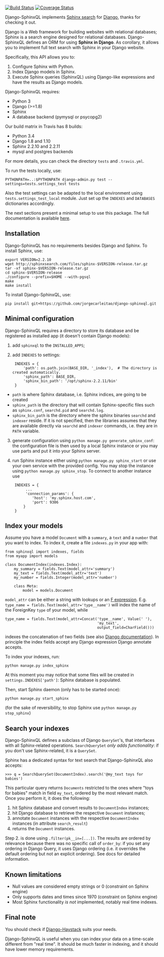 [![Build Status](https://travis-ci.org/jorgecarleitao/django-sphinxql.svg?branch=master)](https://travis-ci.org/jorgecarleitao/django-sphinxql)
[![Coverage Status](https://coveralls.io/repos/jorgecarleitao/django-sphinxql/badge.svg?branch=master&service=github)](https://coveralls.io/github/jorgecarleitao/django-sphinxql?branch=master)

Django-SphinxQL implements [Sphinx search](http://sphinxsearch.com) for
[Django](https://www.djangoproject.com), thanks for checking it out.

Django is a Web framework for building websites with relational databases;
Sphinx is a search engine designed for relational databases.
Django-SphinxQL defines an ORM for using **Sphinx in Django**.
As corollary, it allows you to implement full text search with Sphinx in your
Django website.

Specifically, this API allows you to:

1. Configure Sphinx with Python.
2. Index Django models in Sphinx.
3. Execute Sphinx queries (SphinxQL) using Django-like expressions and have the 
results as Django models.

Django-SphinxQL requires:

- Python 3
- Django (>=1.8)
- Sphinx
- A database backend (pymysql or psycopg2)

Our build matrix in Travis has 8 builds:

- Python 3.4
- Django 1.8 and 1.10
- Sphinx 2.2.10 and 2.2.11
- mysql and postgres backends

For more details, you can check the directory `tests` and `.travis.yml`.

To run the tests locally, use:

    PYTHONPATH=..:$PYTHONPATH django-admin.py test --settings=tests.settings_test tests

Also the test settings can be adapted to the local environment using `tests.settings_test_local` module. Just set up the `INDEXES` and `DATABASES` dictionaries accordingly.

The next sections present a minimal setup to use this package. The full documentation
is available [here](http://django-sphinxql.readthedocs.org/en/latest/).

Installation
------------

Django-SphinxQL has no requirements besides Django and Sphinx. To install Sphinx,
use:

    export VERSION=2.2.10
    wget http://sphinxsearch.com/files/sphinx-$VERSION-release.tar.gz
    tar -xf sphinx-$VERSION-release.tar.gz
    cd sphinx-$VERSION-release
    ./configure --prefix=$HOME --with-pgsql
    make
    make install

To install Django-SphinxQL, use:

    pip install git+https://github.com/jorgecarleitao/django-sphinxql.git

Minimal configuration
---------------------

Django-SphinxQL requires a directory to store its database and be registered as
installed app (it doesn't contain Django models):

1. add `sphinxql` to the ``INSTALLED_APPS``;
2. add ``INDEXES`` to settings:

        INDEXES = {
            'path': os.path.join(BASE_DIR, '_index'),  # The directory is created automatically.
            'sphinx_path': BASE_DIR,
            'sphinx_bin_path': '/opt/sphinx-2.2.11/bin'
        }

- ``path`` is where Sphinx database, i.e. Sphinx indices, are going to be created
- ``sphinx_path`` is the directory that will contain Sphinx-specific files such as `sphinx.conf`, `searchd.pid` and 
  `searchd.log`.
- ``sphinx_bin_path`` is the directory where the sphinx binaries ``searchd`` and ``indexer`` reside. If it is not specified, then the libraries assumes that they are available directly via ``searchd`` and ``indexer`` commands, i.e. they are in ``PATH`` variable.
3. generate configuration using `python manage.py generate_sphinx_conf`: the configuration file is then used by a local
   Sphinx instance or you may use parts and put it into your Sphinx server.
4. run Sphinx instance either using `python manage.py sphinx_start` or use your own service with the provided config.
   You may stop the instance using `python manage.py sphinx_stop`.
   To connect to another instance use 
   
        INDEXES = {
             ...
             'connection_params': {
                'host': 'my.sphinx.host.com',
                'port': 9306
            }
        }

Index your models
-----------------

Assume you have a model ``Document`` with a ``summary``, a ``text`` and a
``number`` that you want to index. To index it, create a file ``indexes.py`` in 
your app with:

    from sphinxql import indexes, fields
    from myapp import models

    class DocumentIndex(indexes.Index):
        my_summary = fields.Text(model_attr='summary')
        my_text = fields.Text(model_attr='text')
        my_number = fields.Integer(model_attr='number')

        class Meta:
            model = models.Document

`model_attr` can be either a string with lookups or an [F expression](https://docs.djangoproject.com/en/1.8/topics/db/queries/#using-f-expressions-in-filters).
E.g. `type_name = fields.Text(model_attr='type__name')` will index the name of
the ForeignKey `type` of your model, while 

    type_name = fields.Text(model_attr=Concat('type__name', Value(' '),
                                              'my_text',
                                              output_field=CharField()))

indexes the concatenation of two fields (see also [Django documentation](https://docs.djangoproject.com/en/dev/ref/models/database-functions/#concat)).
In principle the index fields accept any Django expression Django annotate accepts.

To index your indexes, run:

    python manage.py index_sphinx

At this moment you may notice that some files will be created in
``settings.INDEXES['path']``: Sphinx database is populated.

Then, start Sphinx daemon (only has to be started once):

    python manage.py start_sphinx

(for the sake of reversibility, to stop Sphinx use ``python manage.py stop_sphinx``)

Search your indexes
-------------------

Django-SphinxQL defines a subclass of Django ``QuerySet``'s, that interfaces with
all Sphinx-related operations. ``SearchQuerySet`` *only adds functionality*: if you
don't use Sphinx-related, it is a ``QuerySet``.

Sphinx has a dedicated syntax for text search that Django-SphinxQL also accepts:

    >>> q = SearchQuerySet(DocumentIndex).search('@my_text toys for babies')

This particular query returns ``Documents`` restricted to the ones where
"toys for babies" match in field ``my_text``, ordered by the most relevant match.
Once you perform it, it does the following:

1. hit Sphinx database and convert results to ``DocumentIndex`` instances;
2. hit Django database to retrieve the respective ``Document`` instances;
3. annotate ``Document`` instances with the respective ``DocumentIndex``
   instances (in attribute ``search_result``)
4. returns the ``Document`` instances.

Step 2. is done using ``.filter(pk__in=[...])``. The results are ordered by relevance
because there was no specific call of ``order_by``: if you set any ordering
in Django Query, it uses Django ordering (i.e. it overrides the default ordering
but not an explicit ordering). See docs for detailed information.

Known limitations
-----------------

* Null values are considered empty strings or 0 (constraint on Sphinx engine)
* Only supports dates and times since 1970 (constraint on Sphinx engine)
* Most Sphinx functionality *is not* implemented, notably real time indexes.

Final note
----------

You should check if [Django-Haystack](http://haystacksearch.org/) suits your needs.

Django-SphinxQL is useful when you can index your data on a time-scale
different from "real time". It should be much faster in indexing, and it should
have lower memory requirements.
